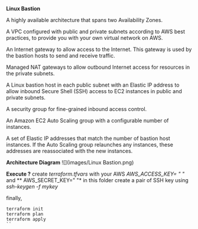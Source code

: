 **Linux Bastion**

A highly available architecture that spans two Availability Zones.

A VPC configured with public and private subnets according to AWS best practices, to provide you with your own virtual network on AWS.

An Internet gateway to allow access to the Internet. This gateway is used by the bastion hosts to send and receive traffic.

Managed NAT gateways to allow outbound Internet access for resources in the private subnets.

A Linux bastion host in each public subnet with an Elastic IP address to allow inbound Secure Shell (SSH) access to EC2 instances in public and private subnets.

A security group for fine-grained inbound access control.

An Amazon EC2 Auto Scaling group with a configurable number of instances.

A set of Elastic IP addresses that match the number of bastion host instances. If the Auto Scaling group relaunches any instances, these addresses are reassociated with the new instances.

**Architecture Diagram**
![](images/Linux Bastion.png)

**Execute ?**
create *terraform.tfvars* with your AWS *AWS_ACCESS_KEY= " "* and ** AWS_SECRET_KEY=" "* in this folder
create a pair of SSH key using *ssh-keygen -f mykey* 

finally, 

```
terraform init
terraform plan 
terraform apply
``